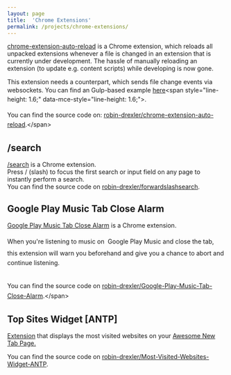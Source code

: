 ```yaml
---
layout: page
title:  'Chrome Extensions'
permalink: /projects/chrome-extensions/
---
```


[chrome-extension-auto-reload](https://github.com/robin-drexler/chrome-extension-auto-reload "https://github.com/robin-drexler/chrome-extension-auto-reload") is a Chrome extension, which reloads all unpacked extensions whenever a file is changed in an extension that is currently under development. The hassle of manually reloading an extension (to update e.g. content scripts) while developing is now gone.   

This extension needs a counterpart, which sends file change events via websockets. You can find an Gulp-based <span style="line-height: 1.6;" data-mce-style="line-height: 1.6;">example</span><span style="line-height: 1.6;" data-mce-style="line-height: 1.6;"> </span>[here](https://github.com/robin-drexler/chrome-extension-auto-reload-watcher "https://github.com/robin-drexler/chrome-extension-auto-reload-watcher")<span style="line-height: 1.6;" data-mce-style="line-height: 1.6;">. </span>  
 <span style="line-height: 1.6;" data-mce-style="line-height: 1.6;"></span>   
<span style="line-height: 1.6;" data-mce-style="line-height: 1.6;">You can find the source code on: [robin-drexler/chrome-extension-auto-reload](https://github.com/robin-drexler/chrome-extension-auto-reload "https://github.com/robin-drexler/chrome-extension-auto-reload").</span>
## /search
[/search](https://chrome.google.com/webstore/detail/search/ajneifmmbmkbagjceelhcdfhnnikaebj "https://chrome.google.com/webstore/detail/search/ajneifmmbmkbagjceelhcdfhnnikaebj") is a Chrome extension.  
Press / (slash) to focus the first search or input field on any page to instantly perform a search.  
You can find the source code on [robin-drexler/forwardslashsearch](https://github.com/robin-drexler/forwardslashsearch "https://github.com/robin-drexler/forwardslashsearch").
## Google Play Music Tab Close Alarm
[Google Play Music Tab Close Alarm](https://chrome.google.com/webstore/detail/google-play-music-tab-clo/ckclfldnjoefbibhhbdklbddhnehdgol "https://chrome.google.com/webstore/detail/google-play-music-tab-clo/ckclfldnjoefbibhhbdklbddhnehdgol") is a Chrome extension.  

When you're listening to music on <span data-mce-style="line-height: 30.3999996185303px;" style="line-height: 30.3999996185303px;"> </span><span data-mce-style="line-height: 30.3999996185303px;" style="line-height: 30.3999996185303px;">Google Play Music </span><span data-mce-style="line-height: 1.6;" style="line-height: 1.6;">and close the tab, this extension will warn you beforehand and give you a chance to abort and continue listening.</span>  

 <span data-mce-style="line-height: 1.6;" style="line-height: 1.6;"></span>   
<span data-mce-style="line-height: 1.6;" style="line-height: 1.6;">You can find the source code on [robin-drexler/Google-Play-Music-Tab-Close-Alarm](https://github.com/robin-drexler/Google-Play-Music-Tab-Close-Alarm "https://github.com/robin-drexler/Google-Play-Music-Tab-Close-Alarm").</span>
## Top Sites Widget [ANTP]
[Extension](https://chrome.google.com/webstore/detail/top-sites-widget-antp/pelajmednaeapedcjbgfefjjegbipcdo "https://chrome.google.com/webstore/detail/top-sites-widget-antp/pelajmednaeapedcjbgfefjjegbipcdo") that displays the most visited websites on your [Awesome New Tab Page.](https://chrome.google.com/webstore/detail/awesome-new-tab-page/mgmiemnjjchgkmgbeljfocdjjnpjnmcg?hl=en)  

You can find the source code on [robin-drexler/Most-Visited-Websites-Widget-ANTP](https://github.com/robin-drexler/Most-Visited-Websites-Widget-ANTP "https://github.com/robin-drexler/Most-Visited-Websites-Widget-ANTP").
